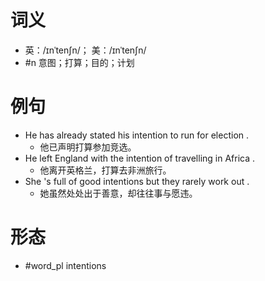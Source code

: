 # 词义
- 英：/ɪnˈtenʃn/； 美：/ɪnˈtenʃn/
- #n 意图；打算；目的；计划
# 例句
- He has already stated his intention to run for election .
	- 他已声明打算参加竞选。
- He left England with the intention of travelling in Africa .
	- 他离开英格兰，打算去非洲旅行。
- She 's full of good intentions but they rarely work out .
	- 她虽然处处出于善意，却往往事与愿违。
# 形态
- #word_pl intentions
